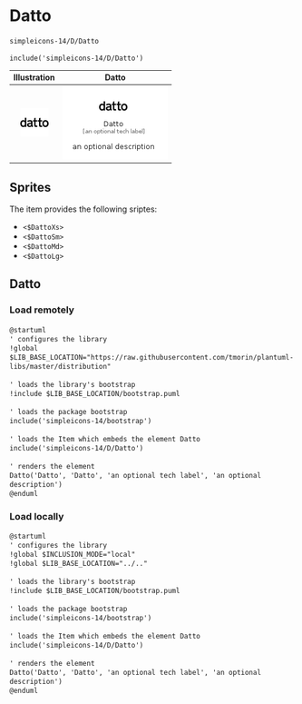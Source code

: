 # Datto


```text
simpleicons-14/D/Datto
```

```text
include('simpleicons-14/D/Datto')
```



| Illustration | Datto |
| :---: | :---: |
| ![illustration for Illustration](../../simpleicons-14/D/Datto.png) | ![illustration for Datto](../../simpleicons-14/D/Datto.Local.png) |



## Sprites
The item provides the following sriptes:

- `<$DattoXs>`
- `<$DattoSm>`
- `<$DattoMd>`
- `<$DattoLg>`





## Datto

### Load remotely
```plantuml
@startuml
' configures the library
!global $LIB_BASE_LOCATION="https://raw.githubusercontent.com/tmorin/plantuml-libs/master/distribution"

' loads the library's bootstrap
!include $LIB_BASE_LOCATION/bootstrap.puml

' loads the package bootstrap
include('simpleicons-14/bootstrap')

' loads the Item which embeds the element Datto
include('simpleicons-14/D/Datto')

' renders the element
Datto('Datto', 'Datto', 'an optional tech label', 'an optional description')
@enduml
```

### Load locally
```plantuml
@startuml
' configures the library
!global $INCLUSION_MODE="local"
!global $LIB_BASE_LOCATION="../.."

' loads the library's bootstrap
!include $LIB_BASE_LOCATION/bootstrap.puml

' loads the package bootstrap
include('simpleicons-14/bootstrap')

' loads the Item which embeds the element Datto
include('simpleicons-14/D/Datto')

' renders the element
Datto('Datto', 'Datto', 'an optional tech label', 'an optional description')
@enduml
```

